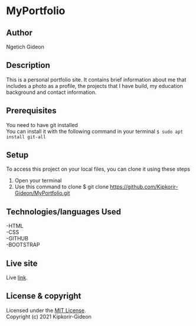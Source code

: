 # MyPortfolio

## Author
Ngetich Gideon

## Description
This is a personal portfolio site. It contains brief information about me that includes a photo as a profile, 
the projects that I have build, my education background and contact information.

## Prerequisites
You need to have git installed<br />
You can install it with the following command in your terminal
`$ sudo apt install git-all`

## Setup
To access this project on your local files, you can clone it using these steps
1. Open your terminal
1. Use this command to clone $ git clone https://github.com/Kipkorir-Gideon/MyPortfolio.git

## Technologies/languages Used
-HTML<br/>
-CSS<br/>
-GITHUB<br/>
-BOOTSTRAP

## Live site
Live [link](https://kipkorir-gideon.github.io/Prep/).

## License & copyright
Licensed under the [MIT License](LICENSE).<br />
Copyright (c) 2021 Kipkorir-Gideon
